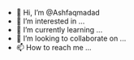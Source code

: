 - 👋 Hi, I’m @Ashfaqmadad
- 👀 I’m interested in ...
- 🌱 I’m currently learning ...
- 💞️ I’m looking to collaborate on ...
- 📫 How to reach me ...

<!---
Ashfaqmadad/Ashfaqmadad is a ✨ special ✨ repository because its `README.md` (this file) appears on your GitHub profile.
You can click the Preview link to take a look at your changes.
--->

